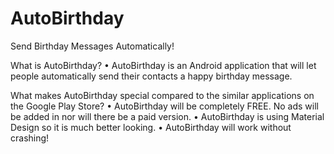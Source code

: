 # AutoBirthday
Send Birthday Messages Automatically!

What is AutoBirthday?
	• AutoBirthday is an Android application that will let people automatically send their contacts a happy birthday message. 

What makes AutoBirthday special compared to the similar applications on the Google Play Store?
	• AutoBirthday will be completely FREE. No ads will be added in nor will there be a paid version.
	• AutoBirthday is using Material Design so it is much better looking.
	• AutoBirthday will work without crashing!
